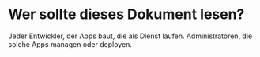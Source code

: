 Wer sollte dieses Dokument lesen?
==============================

Jeder Entwickler, der Apps baut, die als Dienst laufen. Administratoren, die solche Apps managen oder deployen.
